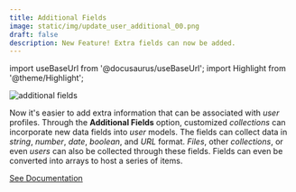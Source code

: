 ```yaml
---
title: Additional Fields
image: static/img/update_user_additional_00.png
draft: false
description: New Feature! Extra fields can now be added.
---
```


import useBaseUrl from '@docusaurus/useBaseUrl'; 
import Highlight from '@theme/Highlight';

<div className="align-center">
<div class="card">
<div class="card__header">

</div>
<div class="card__image">
<img alt="additional fields" class="img_card item shadow--tl" src={useBaseUrl('img/update_user_additional_00.png')} />
<br/>
</div>
<div class="card__body">

Now it's easier to add extra information that can be associated with _user_ profiles. Through the **Additional Fields** option, customized _collections_ can incorporate new data fields into _user_ models. The fields can collect data in _string_, _number_, _date_, _boolean_, and _URL_ format. _Files_, other _collections_, or even _users_ can also be collected through these fields. Fields can even be converted into arrays to host a series of items.

</div>
<div class="card__footer">
<a class ="button button--secondary button--block" href='/docs/documentation/admin/users#additional-fields'>See Documentation</a>
</div>
</div>
</div>